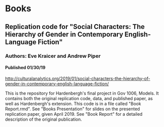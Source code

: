 # Books

## Replication code for "Social Characters: The Hierarchy of Gender in Contemporary English-Language Fiction"
### Authors: Eve Kraicer and Andrew Piper
#### Published 01/30/19
http://culturalanalytics.org/2019/01/social-characters-the-hierarchy-of-gender-in-contemporary-english-language-fiction/

This is the repository for Hardenbergh's final project in Gov 1006, Models. It contains both the original replication code, data, and published paper, as well as Hardenbergh's extension. This code is in a file called "Book Report.rmd". See "Books Presentation" for slides on the presented replication paper, given April 2019. See "Book Report" for a detailed description of the original publication.
